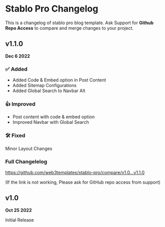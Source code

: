 # Stablo Pro Changelog

This is a changelog of stablo pro blog template. Ask Support for **Github Repo Access** to compare and merge changes to your project.

## v1.1.0

**Dec 6 2022**

### ✅ Added

- Added Code & Embed option in Post Content
- Added Sitemap Configurations
- Added Global Search to Navbar Alt

### 👍 Improved

- Post content with code & embed option
- Improved Navbar with Global Search

### 🛠️ Fixed

Minor Layout Changes

### Full Changelelog

https://github.com/web3templates/stablo-pro/compare/v1.0...v1.1.0

(If the link is not working, Please ask for GitHub repo access from support)

## v1.0

**Oct 25 2022**

Initial Release

